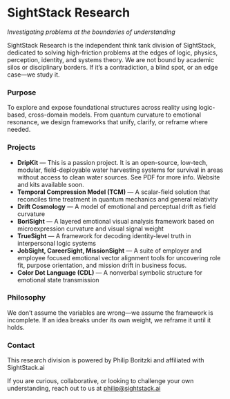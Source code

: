 # SightStack Research

*Investigating problems at the boundaries of understanding*

SightStack Research is the independent think tank division of SightStack, dedicated to solving high-friction problems at the edges of logic, physics, perception, identity, and systems theory. We are not bound by academic silos or disciplinary borders. If it’s a contradiction, a blind spot, or an edge case—we study it.

### Purpose

To explore and expose foundational structures across reality using logic-based, cross-domain models. From quantum curvature to emotional resonance, we design frameworks that unify, clarify, or reframe where needed.

### Projects

* **DripKit** — This is a passion project. It is an open-source, low-tech, modular, field-deployable water harvesting systems for survival in areas without access to clean water sources. See PDF for more info. Website and kits available soon. 
* **Temporal Compression Model (TCM)** — A scalar-field solution that reconciles time treatment in quantum mechanics and general relativity  
* **Drift Cosmology** — A model of emotional and perceptual drift as field curvature
* **BoriSight** — A layered emotional visual analysis framework based on microexpression curvature and visual signal weight
* **TrueSight** — A framework for decoding identity-level truth in interpersonal logic systems
* **JobSight, CareerSight, MissionSight** — A suite of employer and employee focused emotional vector alignment tools for uncovering role fit, purpose orientation, and mission drift in business focus.
* **Color Dot Language (CDL)** — A nonverbal symbolic structure for emotional state transmission

### Philosophy

We don’t assume the variables are wrong—we assume the framework is incomplete. If an idea breaks under its own weight, we reframe it until it holds.

### Contact

This research division is powered by Philip Boritzki and affiliated with SightStack.ai

If you are curious, collaborative, or looking to challenge your own understanding, reach out to us at philip@sightstack.ai
